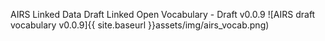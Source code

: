 AIRS Linked Data Draft Linked Open Vocabulary - Draft v0.0.9
![AIRS draft vocabulary v0.0.9]{{ site.baseurl }}assets/img/airs_vocab.png)
